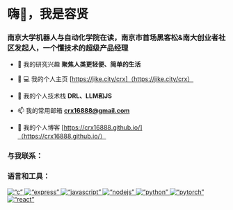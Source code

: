<h1 align=“center”>嗨👋，我是容贤</h1>
<h3 align=“center”>南京大学机器人与自动化学院在读，南京市首场黑客松&南大创业者社区发起人，一个懂技术的超级产品经理</h3>

- 🔭 我的研究兴趣 **聚焦人类更轻便、简单的生活**

- 👨 💻 我的个人主页 [https://jike.city/crx]（https://jike.city/crx）

- 💬 我的个人技术栈 **DRL、LLM和JS**

- 📫 我的常用邮箱 **crx16888@gmail.com**

- 🌱 我的个人博客 [https://crx16888.github.io/]（https://crx16888.github.io/）

<h3 align=“left”>与我联系：</h3>
<p align=“left”>
</p>

<h3 align=“left”>语言和工具：</h3>
<p align=“left”> <a href=“https://www.cprogramming.com/” target=“_blank” rel=“noreferrer”> <img src=“https://raw.githubusercontent.com/devicons/devicon/master/icons/c/c-original.svg” alt=“c” width=“40” height=“40”/> </a> <a href=“https://expressjs.com” target=“_blank” rel=“noreferrer”> <img src=“https://raw.githubusercontent.com/devicons/devicon/master/icons/express/express-original-wordmark.svg” alt=“express” width=“40” height=“40”/> </a> <a href=“https://developer.mozilla.org/en-US/docs/Web/JavaScript” target=“_blank” rel=“noreferrer”> <img src=“https://raw.githubusercontent.com/devicons/devicon/master/icons/javascript/javascript-original.svg” alt=“javascript” width=“40” height=“40”/> </a> <a href=“https://nodejs.org” target=“_blank” rel=“noreferrer”> <img src=“https://raw.githubusercontent.com/devicons/devicon/master/icons/nodejs/nodejs-original-wordmark.svg” alt=“nodejs” width=“40” height=“40”/> </a> <a href=“https://www.python.org” target=“_blank” rel=“noreferrer”> <img src=“https://raw.githubusercontent.com/devicons/devicon/master/icons/python/python-original.svg” alt=“python” width=“40” height=“40”/> </a> <a href=“https://pytorch.org/” target=“_blank” rel=“noreferrer”> <img src=“https://www.vectorlogo.zone/logos/pytorch/pytorch-icon.svg” alt=“pytorch” width=“40” height=“40”/> </a> <a href=“https://reactjs.org/” target=“_blank” rel=“noreferrer”> <img src=“https://raw.githubusercontent.com/devicons/devicon/master/icons/react/react-original-wordmark.svg” alt=“react” width=“40” height=“40”/> </a> </p>
